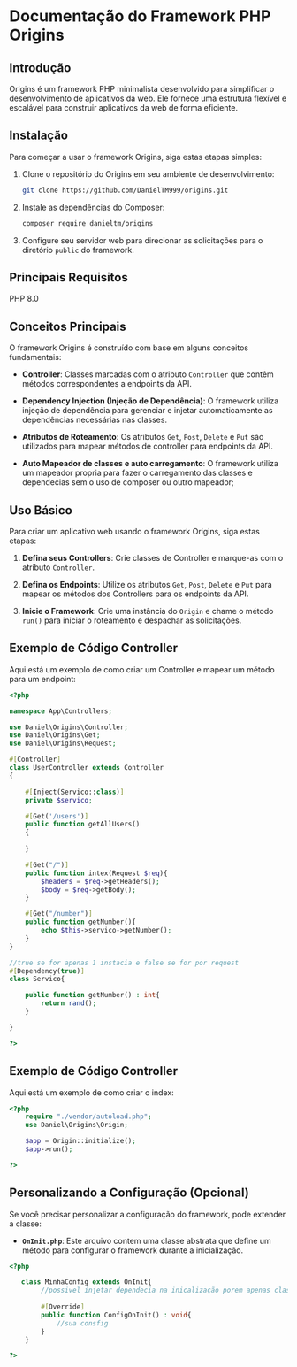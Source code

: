 # Documentação do Framework PHP Origins

## Introdução

Origins é um framework PHP minimalista desenvolvido para simplificar o desenvolvimento de aplicativos da web. Ele fornece uma estrutura flexível e escalável para construir aplicativos da web de forma eficiente.

## Instalação

Para começar a usar o framework Origins, siga estas etapas simples:

1. Clone o repositório do Origins em seu ambiente de desenvolvimento:

    ```bash
    git clone https://github.com/DanielTM999/origins.git
    ```

2. Instale as dependências do Composer:

    ```bash
    composer require danieltm/origins
    ```

3. Configure seu servidor web para direcionar as solicitações para o diretório `public` do framework.

## Principais Requisitos

PHP 8.0

## Conceitos Principais

O framework Origins é construído com base em alguns conceitos fundamentais:

- **Controller**: Classes marcadas com o atributo `Controller` que contêm métodos correspondentes a endpoints da API.

- **Dependency Injection (Injeção de Dependência)**: O framework utiliza injeção de dependência para gerenciar e injetar automaticamente as dependências necessárias nas classes.

- **Atributos de Roteamento**: Os atributos `Get`, `Post`, `Delete` e `Put` são utilizados para mapear métodos de controller para endpoints da API.

- **Auto Mapeador de classes e auto carregamento**: O framework utiliza um mapeador propria para fazer o carregamento das classes e dependecias sem o uso de composer ou outro mapeador;

## Uso Básico

Para criar um aplicativo web usando o framework Origins, siga estas etapas:

1. **Defina seus Controllers**: Crie classes de Controller e marque-as com o atributo `Controller`.

2. **Defina os Endpoints**: Utilize os atributos `Get`, `Post`, `Delete` e `Put` para mapear os métodos dos Controllers para os endpoints da API.

3. **Inicie o Framework**: Crie uma instância do `Origin` e chame o método `run()` para iniciar o roteamento e despachar as solicitações.

## Exemplo de Código Controller

Aqui está um exemplo de como criar um Controller e mapear um método para um endpoint:

```php
<?php

namespace App\Controllers;

use Daniel\Origins\Controller;
use Daniel\Origins\Get;
use Daniel\Origins\Request;

#[Controller]
class UserController extends Controller
{

    #[Inject(Servico::class)]
    private $servico;

    #[Get('/users')]
    public function getAllUsers()
    {
        
    }

    #[Get("/")]
    public function intex(Request $req){
        $headers = $req->getHeaders();
        $body = $req->getBody();
    }   

    #[Get("/number")]
    public function getNumber(){
        echo $this->servico->getNumber();
    }
}

//true se for apenas 1 instacia e false se for por request
#[Dependency(true)]
class Servico{

    public function getNumber() : int{
        return rand();
    }

}

?>
```

## Exemplo de Código Controller

Aqui está um exemplo de como criar o index:

```php
<?php
    require "./vendor/autoload.php";
    use Daniel\Origins\Origin;

    $app = Origin::initialize();
    $app->run();

?>
```

## Personalizando a Configuração (Opcional)

Se você precisar personalizar a configuração do framework, pode extender a classe:

- **`OnInit.php`**: Este arquivo contem uma classe abstrata que define um método para configurar o framework durante a inicialização.

```php
<?php

   class MinhaConfig extends OnInit{
        //possivel injetar dependecia na inicalização porem apenas classes configuradas para inicar no mesmo momento
    
        #[Override]
        public function ConfigOnInit() : void{
            //sua consfig
        }
    }

?>
```

